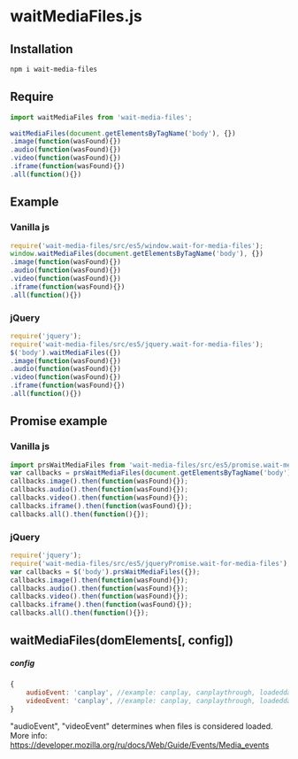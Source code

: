 # waitMediaFiles.js
## Installation
````bash
npm i wait-media-files
````

## Require
````javascript
import waitMediaFiles from 'wait-media-files';

waitMediaFiles(document.getElementsByTagName('body'), {})
.image(function(wasFound){})
.audio(function(wasFound){})
.video(function(wasFound){})
.iframe(function(wasFound){})
.all(function(){})
````

## Example
### Vanilla js
````javascript
require('wait-media-files/src/es5/window.wait-for-media-files');
window.waitMediaFiles(document.getElementsByTagName('body'), {})
.image(function(wasFound){})
.audio(function(wasFound){})
.video(function(wasFound){})
.iframe(function(wasFound){})
.all(function(){})
````

### jQuery
````javascript
require('jquery');
require('wait-media-files/src/es5/jquery.wait-for-media-files');
$('body').waitMediaFiles({})
.image(function(wasFound){})
.audio(function(wasFound){})
.video(function(wasFound){})
.iframe(function(wasFound){})
.all(function(){})
````

## Promise example
### Vanilla js
````javascript
import prsWaitMediaFiles from 'wait-media-files/src/es5/promise.wait-media-files';
var callbacks = prsWaitMediaFiles(document.getElementsByTagName('body'), {});
callbacks.image().then(function(wasFound){});
callbacks.audio().then(function(wasFound){});
callbacks.video().then(function(wasFound){});
callbacks.iframe().then(function(wasFound){});
callbacks.all().then(function(){});
````

### jQuery
````javascript
require('jquery');
require('wait-media-files/src/es5/jqueryPromise.wait-for-media-files');
var callbacks = $('body').prsWaitMediaFiles({});
callbacks.image().then(function(wasFound){});
callbacks.audio().then(function(wasFound){});
callbacks.video().then(function(wasFound){});
callbacks.iframe().then(function(wasFound){});
callbacks.all().then(function(){});
````

## waitMediaFiles(domElements[, config])
##### config
````javascript
{
	audioEvent: 'canplay', //example: canplay, canplaythrough, loadeddata, loadedmetadata.
	videoEvent: 'canplay', //example: canplay, canplaythrough, loadeddata, loadedmetadata.
}
````
"audioEvent", "videoEvent" determines when files is considered loaded.
More info: https://developer.mozilla.org/ru/docs/Web/Guide/Events/Media_events